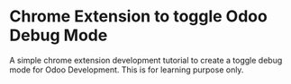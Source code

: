 # Chrome Extension to toggle Odoo Debug Mode
A simple chrome extension development tutorial to create a toggle debug mode for Odoo Development. This is for learning purpose only. 
